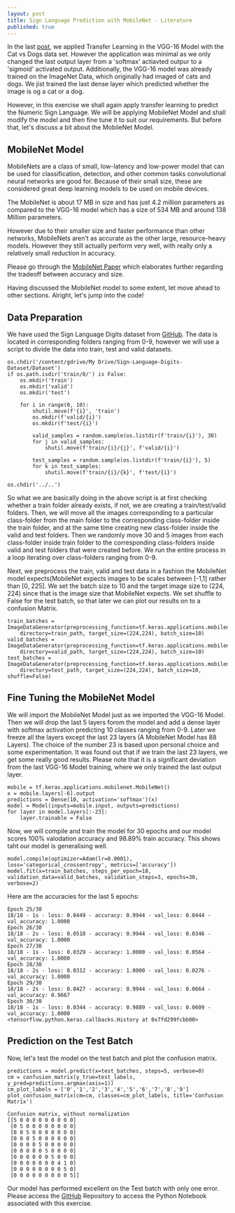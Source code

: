 ```yaml
---
layout: post
title: Sign Language Prediction with MobileNet - Literature
published: true
---
```

In the last [post](https://git.saptarshidatta.in/Transfer-Learning-with-VGG-16/), we applied Transfer Learning in the VGG-16 Model with the Cat vs Dogs data set. However the application was minimal as we only changed the last output layer from a 'softmax' actiavted outpur to a 'sigmoid' activated output. Additionally, the VGG-16 model was already trained on the ImageNet Data, which originally had imaged of cats and dogs. We jist trained the last dense layer which predicted whether the image is og a cat or a dog.

However, in this exercise we shall again apply transfer learning to predict the Numeric Sign Language. We will be applying MobileNet Model and shall modify the model and then fine tune it to suit our requirements. But before that, let's discuss a bit about the MobileNet Model.

## MobileNet Model
MobileNets are a class of small, low-latency and low-power model that can be used for classification, detection, and other common tasks convolutional neural networks are good for. Because of their small size, these are considered great deep learning models to be used on mobile devices.

The MobileNet is about 17 MB in size and has just 4.2 million parameters as compared to the VGG-16 model which has a size of 534 MB and around 138 Million parameters.

However due to their smaller size and faster performance than other networks, MobileNets aren’t as accurate as the other large, resource-heavy models. However they still actually perform very well, with really only a relatively small reduction in accuracy.

Please go through the [MobileNet Paper](https://arxiv.org/pdf/1704.04861.pdf) which elaborates further regarding the tradeoff between accuracy and size.

Having discussed the MobileNet model to some extent, let move ahead to other sections. Alright, let's jump into the code!

## Data Preparation
We have used the Sign Language Digits dataset from [GitHub](https://github.com/ardamavi/Sign-Language-Digits-Dataset). The data is located in corresponding folders ranging from 0-9, however we will use a script to divide the data into train, test and valid datasets.
```
os.chdir('/content/gdrive/My Drive/Sign-Language-Digits-Dataset/Dataset')
if os.path.isdir('train/0/') is False: 
    os.mkdir('train')
    os.mkdir('valid')
    os.mkdir('test')

    for i in range(0, 10):
        shutil.move(f'{i}', 'train')
        os.mkdir(f'valid/{i}')
        os.mkdir(f'test/{i}')

        valid_samples = random.sample(os.listdir(f'train/{i}'), 30)
        for j in valid_samples:
            shutil.move(f'train/{i}/{j}', f'valid/{i}')

        test_samples = random.sample(os.listdir(f'train/{i}'), 5)
        for k in test_samples:
            shutil.move(f'train/{i}/{k}', f'test/{i}')

os.chdir('../..')
```
So what we are basically doing in the above script is at first checking whether a train folder already exists, if not, we are creating a train/test/valid folders. Then, we will move all the images corresponding to a particular class-folder from the main folder to the corresponding class-folder inside the train folder, and at the same time creating new class-folder inside the valid and test folders. Then we randomly move 30 and 5 images from each class-folder inside train folder to the corresponding class-folders inside valid and test folders that were created before.
We run the entire process in a loop iterating over class-folders ranging from 0-9.

Next, we preprocess the train, valid and test data in a fashion the MobileNet model expects(MobileNet expects images to be scales between [-1,1] rather than [0, 225]. We set the batch size to 10 and the target image size to (224, 224) since that is the image size that MobileNet expects. We set shuffle to False for the test batch, so that later we can plot our results on to a confusion Matrix.
```
train_batches = ImageDataGenerator(preprocessing_function=tf.keras.applications.mobilenet.preprocess_input).flow_from_directory(
    directory=train_path, target_size=(224,224), batch_size=10)
valid_batches = ImageDataGenerator(preprocessing_function=tf.keras.applications.mobilenet.preprocess_input).flow_from_directory(
    directory=valid_path, target_size=(224,224), batch_size=10)
test_batches = ImageDataGenerator(preprocessing_function=tf.keras.applications.mobilenet.preprocess_input).flow_from_directory(
    directory=test_path, target_size=(224,224), batch_size=10, shuffle=False)
```

## Fine Tuning the MobileNet Model

We will import the MobileNet Model just as we imported the VGG-16 Model. Then we will drop the last 5 layers forom the model and add a dense layer with softmax activation predicting 10 classes ranging from 0-9. Later we freeze all the layers except the last 23 layers (A MobileNet Model has 88 Layers). The choice of the number 23 is based upon personal choice and some experimentation. It was found out that if we train the last 23 layers, we get some really good results.
Please note that it is a significant deviation from the last VGG-16 Model training, where we only trained the last output layer.
```
mobile = tf.keras.applications.mobilenet.MobileNet()
x = mobile.layers[-6].output
predictions = Dense(10, activation='softmax')(x)
model = Model(inputs=mobile.input, outputs=predictions)
for layer in model.layers[:-23]:
    layer.trainable = False
```
Now, we will compile and train the model for 30 epochs and our model scores 100% valodation accuracy and 98.89% train accuracy. This shows taht our model is generalising well.
```
model.compile(optimizer=Adam(lr=0.0001), loss='categorical_crossentropy', metrics=['accuracy'])
model.fit(x=train_batches, steps_per_epoch=18, validation_data=valid_batches, validation_steps=3, epochs=30, verbose=2)
```
Here are the accuracies for the last 5 epochs:
```
Epoch 25/30
18/18 - 1s - loss: 0.0449 - accuracy: 0.9944 - val_loss: 0.0444 - val_accuracy: 1.0000
Epoch 26/30
18/18 - 2s - loss: 0.0510 - accuracy: 0.9944 - val_loss: 0.0346 - val_accuracy: 1.0000
Epoch 27/30
18/18 - 1s - loss: 0.0329 - accuracy: 1.0000 - val_loss: 0.0564 - val_accuracy: 1.0000
Epoch 28/30
18/18 - 2s - loss: 0.0312 - accuracy: 1.0000 - val_loss: 0.0276 - val_accuracy: 1.0000
Epoch 29/30
18/18 - 2s - loss: 0.0427 - accuracy: 0.9944 - val_loss: 0.0664 - val_accuracy: 0.9667
Epoch 30/30
18/18 - 1s - loss: 0.0344 - accuracy: 0.9889 - val_loss: 0.0609 - val_accuracy: 1.0000
<tensorflow.python.keras.callbacks.History at 0x7fd299fcbb00>
```

## Prediction on the Test Batch

Now, let's test the model on the test batch and plot the confusion matrix.
```
predictions = model.predict(x=test_batches, steps=5, verbose=0)
cm = confusion_matrix(y_true=test_labels, y_pred=predictions.argmax(axis=1))
cm_plot_labels = ['0','1','2','3','4','5','6','7','8','9']
plot_confusion_matrix(cm=cm, classes=cm_plot_labels, title='Confusion Matrix')

Confusion matrix, without normalization
[[5 0 0 0 0 0 0 0 0 0]
 [0 5 0 0 0 0 0 0 0 0]
 [0 0 5 0 0 0 0 0 0 0]
 [0 0 0 5 0 0 0 0 0 0]
 [0 0 0 0 5 0 0 0 0 0]
 [0 0 0 0 0 5 0 0 0 0]
 [0 0 0 0 0 0 5 0 0 0]
 [0 0 0 0 0 0 0 4 1 0]
 [0 0 0 0 0 0 0 0 5 0]
 [0 0 0 0 0 0 0 0 0 5]]
```
Our model has performed excellent on the Test batch with only one error.
Please access the [GitHub](https://github.com/saptarshidatta96/Sign-Language-Digits-Prediction) Repository to access the Python Notebook associated with this exercise.
